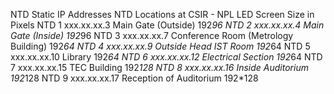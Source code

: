 NTD Static IP Addresses NTD Locations at CSIR - NPL LED Screen Size in Pixels
NTD 1 xxx.xx.xx.3 Main Gate (Outside) 192*96
NTD 2 xxx.xx.xx.4 Main Gate (Inside) 192*96
NTD 3 xxx.xx.xx.7 Conference Room (Metrology Building) 192*64
NTD 4 xxx.xx.xx.9 Outside Head IST Room 192*64
NTD 5 xxx.xx.xx.10 Library 192*64
NTD 6 xxx.xx.xx.12 Electrical Section 192*64
NTD 7 xxx.xx.xx.15 TEC Building 192*128
NTD 8 xxx.xx.xx.16 Inside Auditorium 192*128
NTD 9 xxx.xx.xx.17 Reception of Auditorium 192\*128
